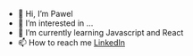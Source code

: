 - 👋 Hi, I’m Pawel
- 👀 I’m interested in ...
- 🌱 I’m currently learning Javascript and React
- 📫 How to reach me [LinkedIn](https://www.linkedin.com/in/pawe%C5%82-skrobski-ab9534146/)

<!---
skrpawel/skrpawel is a ✨ special ✨ repository because its `README.md` (this file) appears on your GitHub profile.
You can click the Preview link to take a look at your changes.
--->
